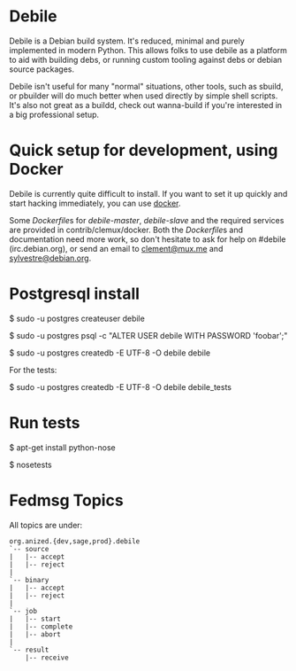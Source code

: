 Debile
======

Debile is a Debian build system. It's reduced, minimal and
purely implemented in modern Python. This allows folks to use debile
as a platform to aid with building debs, or running custom tooling
against debs or debian source packages.

Debile isn't useful for many "normal" situations, other tools, such as
sbuild, or pbuilder will do much better when used directly by simple shell
scripts. It's also not great as a buildd, check out wanna-build if you're
interested in a big professional setup.

Quick setup for development, using Docker
=========================================

Debile is currently quite difficult to install. If you want to set it
up quickly and start hacking immediately, you can use
[docker](https://docs.docker.com/articles/basics/).

Some *Dockerfile*s for *debile-master*, *debile-slave* and the required
services are provided in contrib/clemux/docker. Both the *Dockerfile*s
and documentation need more work, so don't hesitate to ask for help on
#debile (irc.debian.org), or send an email to clement@mux.me and
sylvestre@debian.org.


Postgresql install
==================

$ sudo -u postgres createuser debile

$ sudo -u postgres psql -c "ALTER USER debile WITH PASSWORD 'foobar';"

$ sudo -u postgres createdb -E UTF-8 -O debile debile

For the tests:

$ sudo -u postgres createdb -E UTF-8 -O debile debile_tests

Run tests
=========

$ apt-get install python-nose

$ nosetests

Fedmsg Topics
=============

All topics are under:

    org.anized.{dev,sage,prod}.debile
    `-- source
    |   |-- accept
    |   |-- reject
    |
    `-- binary
    |   |-- accept
    |   |-- reject
    |
    `-- job
    |   |-- start
    |   |-- complete
    |   |-- abort
    |
    `-- result
        |-- receive
